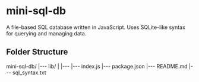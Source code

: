 # mini-sql-db

A file-based SQL database written in JavaScript. Uses SQLite-like syntax for querying and managing data.

## Folder Structure

mini-sql-db/
|--- lib/
| |---
|--- index.js
|--- package.json
|--- README.md
|--- sql_syntax.txt
